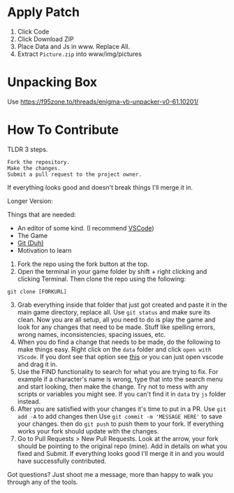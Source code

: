 # Apply Patch
1. Click Code
2. Click Download ZIP
3. Place Data and Js in www. Replace All.
4. Extract `Picture.zip` into www/img/pictures

# Unpacking Box
Use https://f95zone.to/threads/enigma-vb-unpacker-v0-61.10201/

# How To Contribute
TLDR 3 steps.

    Fork the repository.
    Make the changes.
    Submit a pull request to the project owner.

If everything looks good and doesn't break things I'll merge it in.

Longer Version:

Things that are needed:
* An editor of some kind. (I recommend [VSCode](https://code.visualstudio.com/))
* The Game
* [Git (Duh)](https://git-scm.com/downloads)
* Motivation to learn

1. Fork the repo using the fork button at the top.
2. Open the terminal in your game folder by shift + right clicking and clicking Terminal. Then clone the repo using the following:

`git clone [FORKURL]`

3. Grab everything inside that folder that just got created and paste it in the main game directory, replace all. Use `git status` and make sure its clean. Now you are all setup, all you need to do is play the game and look for any changes that need to be made. Stuff like spelling errors, wrong names, inconsistencies, spacing issues, etc.
4. When you do find a change that needs to be made, do the following to make things easy. Right click on the `data` folder and click `open with VScode`. If you dont see that option see [this](https://dev.to/matheusgomes062/how-to-open-your-files-with-vs-code-from-the-context-menu-on-windows-5fi9) or you can just open vscode and drag it in.
5. Use the FIND functionality to search for what you are trying to fix. For example if a character's name is wrong, type that into the search menu and start looking, then make the change. Try not to mess with any scripts or variables you might see. If you can't find it in `data` try `js` folder instead.
6. After you are satisfied with your changes it's time to put in a PR. Use `git add -A` to add changes then Use `git commit -m 'MESSAGE HERE'` to save your changes. then do `git push` to push them to your fork. If everything works your fork should update with the changes.
7. Go to Pull Requests > New Pull Requests. Look at the arrow, your fork should be pointing to the original repo (mine). Add in details on what you fixed and Submit. If everything looks good I'll merge it in and you would have successfully contributed.

Got questions? Just shoot me a message, more than happy to walk you through any of the tools.
